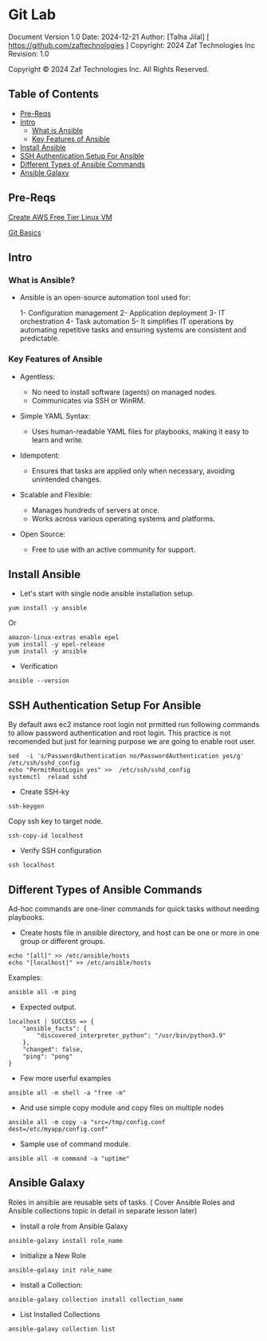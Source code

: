 # Git Lab

Document Version 1.0 
Date: 2024-12-21
Author:  [Talha Jilal] [ https://github.com/zaftechnologies ]
Copyright: 2024 Zaf Technologies Inc
Revision: 1.0

Copyright © 2024 Zaf Technologies Inc. All Rights Reserved.

<!-- ## Table of Contents
- [Pre-Req Create AWS Free Tier Linux VM ](4.Lab_1.md#Free_Free_tier_Linux_VM)
  - [Table of Contents](#table-of-contents)
  - [Intro](#intro)
  - [Install Git Client](#Install-Git)
  - [SSH Key](#Generate-SSH-Key)
  - [Sign Up on GitHub](#SignUP)
  - [Git commands](#Git-Commands) -->
 

 ## Table of Contents
- [Pre-Reqs](#pre-req)
- [Intro](#intro)
  - [What is Ansible](#what-is-ansible)
  - [Key Features of Ansible](#key-features-of-ansible)
- [Install Ansible](#install-git-client)
- [SSH Authentication Setup For Ansible](#SSH-Authentication-Setup)
- [Different Types of Ansible Commands](#different-types-of-ansible-commands)
- [Ansible Galaxy](#ansible-galaxy)

## Pre-Reqs

[Create AWS Free Tier Linux VM](4.Lab_1.md#Free_Free_tier_Linux_VM)

[Git Basics](12_Git_lab.md#Free_Free_tier_Linux_VM)


## Intro

### What is Ansible?

- Ansible is an open-source automation tool used for:

    1- Configuration management
    2- Application deployment
    3- IT orchestration
    4- Task automation
    5- It simplifies IT operations by automating repetitive tasks and ensuring systems are consistent and predictable.

### Key Features of Ansible

- Agentless:

    - No need to install software (agents) on managed nodes.
    - Communicates via SSH or WinRM.

- Simple YAML Syntax:

    - Uses human-readable YAML files for playbooks, making it easy to learn and write.

- Idempotent:

    - Ensures that tasks are applied only when necessary, avoiding unintended changes.

- Scalable and Flexible:

    - Manages hundreds of servers at once.
    - Works across various operating systems and platforms.

- Open Source:

    - Free to use with an active community for support.


## Install Ansible

- Let's start with single node ansible installation setup.

```
yum install -y ansible
``` 

Or 

```
amazon-linux-extras enable epel
yum install -y epel-release
yum install -y ansible
```

- Verification

```
ansible --version
```

## SSH Authentication Setup For Ansible

By default aws ec2 instance root login not prmitted run following commands to allow password authentication and root login. This practice is not recomended but just for learning purpose we are going to enable root user.

```
sed  -i 's/PasswordAuthentication no/PasswordAuthentication yes/g' /etc/ssh/sshd_config
echo "PermitRootLogin yes" >>  /etc/ssh/sshd_config
systemctl  reload sshd
```

- Create SSH-ky

```
ssh-keygen
```

Copy ssh key to target node.

```
ssh-copy-id localhost
```

- Verify SSH configuration

```
ssh localhost 
```

## Different Types of Ansible Commands

Ad-hoc commands are one-liner commands for quick tasks without needing playbooks.

- Create hosts file in ansible directory, and host can be one or more in one group or different groups.

```
echo "[all]" >> /etc/ansible/hosts
echo "[localhost]" >> /etc/ansible/hosts

```

Examples: 


```
ansible all -m ping
```

- Expected output.

```
localhost | SUCCESS => {
    "ansible_facts": {
        "discovered_interpreter_python": "/usr/bin/python3.9"
    },
    "changed": false,
    "ping": "pong"
}
```


- Few more userful examples 


```
ansible all -m shell -a "free -m"
```

- And use simple copy module and copy files on multiple nodes 

```
ansible all -m copy -a "src=/tmp/config.conf dest=/etc/myapp/config.conf"
```

- Sample use of command module. 

```
ansible all -m command -a "uptime"
```

## Ansible Galaxy

Roles in ansible are reusable sets of tasks. ( Cover Ansible Roles and Ansible collections topic in detail in separate lesson later)

- Install a role from Ansible Galaxy

```
ansible-galaxy install role_name
```

- Initialize a New Role 

```
ansible-galaxy init role_name
```

- Install a Collection:

```
ansible-galaxy collection install collection_name
```
- List Installed Collections
```
ansible-galaxy collection list
````
